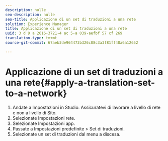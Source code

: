 ```yaml
---
description: nulle
seo-description: nulle
seo-title: Applicazione di un set di traduzioni a una rete
solution: Experience Manager
title: Applicazione di un set di traduzioni a una rete
uuid: 3 d 9 a 2616-3721-4 ac 5-a 039-aefbf 57 cf 269
translation-type: tm+mt
source-git-commit: 67aeb3de964473b326c88c3a3f81ff48a6a12652

---
```



# Applicazione di un set di traduzioni a una rete{#apply-a-translation-set-to-a-network}

1. Andate a Impostazioni in Studio. Assicuratevi di lavorare a livello di rete e non a livello di Sito.
1. Selezionate Impostazioni rete.
1. Selezionate Impostazioni app.
1. Passate a Impostazioni predefinite > Set di traduzioni.
1. Selezionate un set di traduzioni dal menu a discesa.

